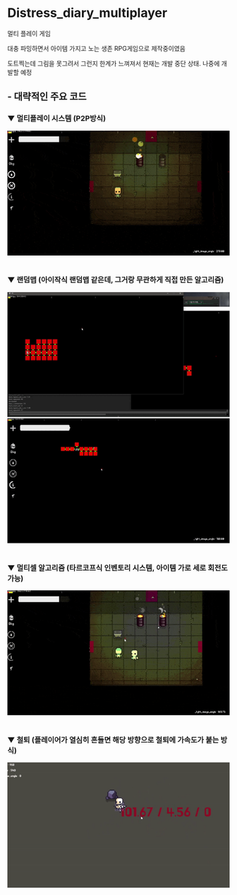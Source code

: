 # Distress_diary_multiplayer

멀티 플레이 게임

대충 파밍하면서 아이템 가지고 노는 생존 RPG게임으로 제작중이였음


도트찍는데 그림을 못그려서 그런지 한계가 느껴져서 현재는 개발 중단 상태. 
나중에 개발할 예정



## - 대략적인 주요 코드


### ▼ 멀티플레이 시스템 (P2P방식)

![preview_1](preview1.gif)

#

### ▼ 랜덤맵 (아이작식 랜덤맵 같은데, 그거랑 무관하게 직접 만든 알고리즘)

![preview_2_1](preview2_1.gif)
![preview_2_2](preview2_2.gif)

#

### ▼ 멀티셀 알고리즘 (타르코프식 인벤토리 시스템, 아이템 가로 세로 회전도 가능)

![preview_3](preview3.gif)

#

### ▼ 철퇴 (플레이어가 열심히 흔들면 해당 방향으로 철퇴에 가속도가 붙는 방식)

![preview_4](preview4.gif)

#

